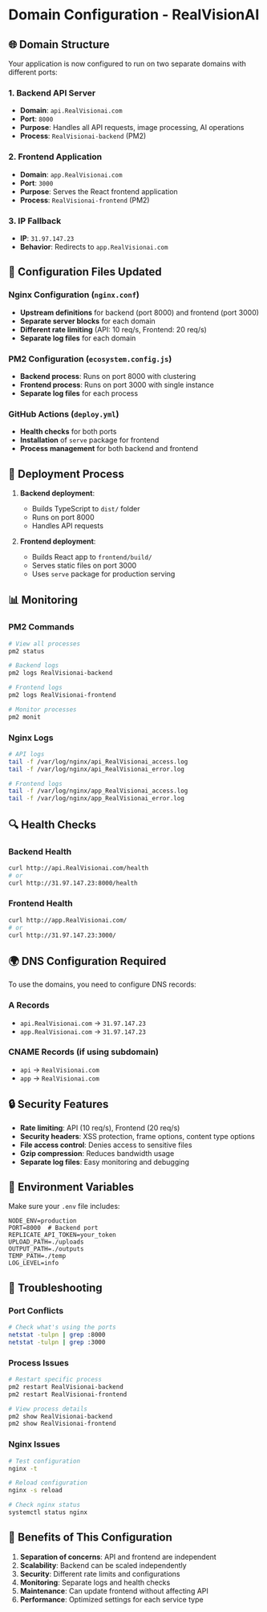 # Domain Configuration - RealVisionAI

## 🌐 Domain Structure

Your application is now configured to run on two separate domains with different ports:

### 1. **Backend API Server**
- **Domain**: `api.RealVisionai.com`
- **Port**: `8000`
- **Purpose**: Handles all API requests, image processing, AI operations
- **Process**: `RealVisionai-backend` (PM2)

### 2. **Frontend Application**
- **Domain**: `app.RealVisionai.com`
- **Port**: `3000`
- **Purpose**: Serves the React frontend application
- **Process**: `RealVisionai-frontend` (PM2)

### 3. **IP Fallback**
- **IP**: `31.97.147.23`
- **Behavior**: Redirects to `app.RealVisionai.com`

## 🔧 Configuration Files Updated

### Nginx Configuration (`nginx.conf`)
- **Upstream definitions** for backend (port 8000) and frontend (port 3000)
- **Separate server blocks** for each domain
- **Different rate limiting** (API: 10 req/s, Frontend: 20 req/s)
- **Separate log files** for each domain

### PM2 Configuration (`ecosystem.config.js`)
- **Backend process**: Runs on port 8000 with clustering
- **Frontend process**: Runs on port 3000 with single instance
- **Separate log files** for each process

### GitHub Actions (`deploy.yml`)
- **Health checks** for both ports
- **Installation** of `serve` package for frontend
- **Process management** for both backend and frontend

## 🚀 Deployment Process

1. **Backend deployment**:
   - Builds TypeScript to `dist/` folder
   - Runs on port 8000
   - Handles API requests

2. **Frontend deployment**:
   - Builds React app to `frontend/build/`
   - Serves static files on port 3000
   - Uses `serve` package for production serving

## 📊 Monitoring

### PM2 Commands
```bash
# View all processes
pm2 status

# Backend logs
pm2 logs RealVisionai-backend

# Frontend logs
pm2 logs RealVisionai-frontend

# Monitor processes
pm2 monit
```

### Nginx Logs
```bash
# API logs
tail -f /var/log/nginx/api_RealVisionai_access.log
tail -f /var/log/nginx/api_RealVisionai_error.log

# Frontend logs
tail -f /var/log/nginx/app_RealVisionai_access.log
tail -f /var/log/nginx/app_RealVisionai_error.log
```

## 🔍 Health Checks

### Backend Health
```bash
curl http://api.RealVisionai.com/health
# or
curl http://31.97.147.23:8000/health
```

### Frontend Health
```bash
curl http://app.RealVisionai.com/
# or
curl http://31.97.147.23:3000/
```

## 🌍 DNS Configuration Required

To use the domains, you need to configure DNS records:

### A Records
- `api.RealVisionai.com` → `31.97.147.23`
- `app.RealVisionai.com` → `31.97.147.23`

### CNAME Records (if using subdomain)
- `api` → `RealVisionai.com`
- `app` → `RealVisionai.com`

## 🔒 Security Features

- **Rate limiting**: API (10 req/s), Frontend (20 req/s)
- **Security headers**: XSS protection, frame options, content type options
- **File access control**: Denies access to sensitive files
- **Gzip compression**: Reduces bandwidth usage
- **Separate log files**: Easy monitoring and debugging

## 📝 Environment Variables

Make sure your `.env` file includes:
```env
NODE_ENV=production
PORT=8000  # Backend port
REPLICATE_API_TOKEN=your_token
UPLOAD_PATH=./uploads
OUTPUT_PATH=./outputs
TEMP_PATH=./temp
LOG_LEVEL=info
```

## 🚨 Troubleshooting

### Port Conflicts
```bash
# Check what's using the ports
netstat -tulpn | grep :8000
netstat -tulpn | grep :3000
```

### Process Issues
```bash
# Restart specific process
pm2 restart RealVisionai-backend
pm2 restart RealVisionai-frontend

# View process details
pm2 show RealVisionai-backend
pm2 show RealVisionai-frontend
```

### Nginx Issues
```bash
# Test configuration
nginx -t

# Reload configuration
nginx -s reload

# Check nginx status
systemctl status nginx
```

## 🎯 Benefits of This Configuration

1. **Separation of concerns**: API and frontend are independent
2. **Scalability**: Backend can be scaled independently
3. **Security**: Different rate limits and configurations
4. **Monitoring**: Separate logs and health checks
5. **Maintenance**: Can update frontend without affecting API
6. **Performance**: Optimized settings for each service type

